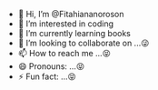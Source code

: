 - 👋 Hi, I’m @Fitahiananoroson
- 👀 I’m interested in coding
- 🌱 I’m currently learning books
- 💞️ I’m looking to collaborate on ...😜
- 📫 How to reach me ...😝
- 😄 Pronouns: ...😝
- ⚡ Fun fact: ...😝

<!---
Fitahiananoroson/Fitahiananoroson is a ✨ special ✨ repository because its `README.md` (this file) appears on your GitHub profile.
You can click the Preview link to take a look at your changes.
--->
